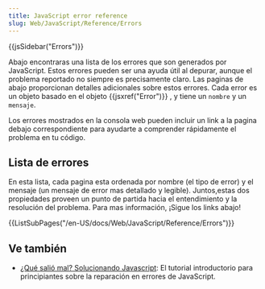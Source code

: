 ```yaml
---
title: JavaScript error reference
slug: Web/JavaScript/Reference/Errors
---
```


{{jsSidebar("Errors")}}

Abajo encontraras una lista de los errores que son generados por JavaScript. Estos errores pueden ser una ayuda útil al depurar, aunque el problema reportado no siempre es precisamente claro. Las paginas de abajo proporcionan detalles adicionales sobre estos errores. Cada error es un objeto basado en el objeto {{jsxref("Error")}} , y tiene un `nombre` y un `mensaje`.

Los errores mostrados en la consola web pueden incluir un link a la pagina debajo correspondiente para ayudarte a comprender rápidamente el problema en tu código.

## Lista de errores

En esta lista, cada pagina esta ordenada por nombre (el tipo de error) y el mensaje (un mensaje de error mas detallado y legible). Juntos,estas dos propiedades proveen un punto de partida hacia el entendimiento y la resolución del problema. Para mas información, ¡Sigue los links abajo!

{{ListSubPages("/en-US/docs/Web/JavaScript/Reference/Errors")}}

## Ve también

- [¿Qué salió mal? Solucionando Javascript](/es/docs/Learn/JavaScript/First_steps/What_went_wrong): El tutorial introductorio para principiantes sobre la reparación en errores de JavaScript.
